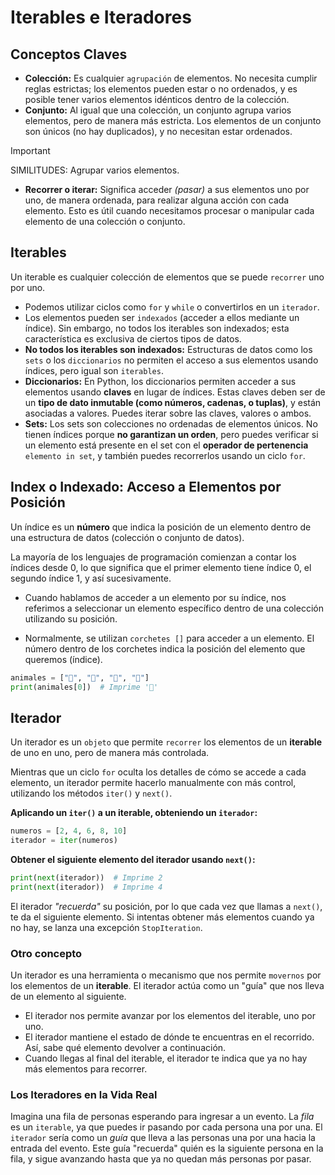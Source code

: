 # Iterables e Iteradores

## Conceptos Claves

- **Colección:** Es cualquier `agrupación` de elementos. No necesita cumplir reglas estrictas; los elementos pueden estar o no ordenados, y es posible tener varios elementos idénticos dentro de la colección.
- **Conjunto:** Al igual que una colección, un conjunto agrupa varios elementos, pero de manera más estricta. Los elementos de un conjunto son únicos (no hay duplicados), y no necesitan estar ordenados.

> [!IMPORTANT]
> SIMILITUDES: Agrupar varios elementos.

- **Recorrer o iterar:** Significa acceder _(pasar)_ a sus elementos uno por uno, de manera ordenada, para realizar alguna acción con cada elemento. Esto es útil cuando necesitamos procesar o manipular cada elemento de una colección o conjunto.

## Iterables

Un iterable es cualquier colección de elementos que se puede `recorrer` uno por uno.

- Podemos utilizar ciclos como `for` y `while` o convertirlos en un `iterador`.
- Los elementos pueden ser `indexados` (acceder a ellos mediante un índice). Sin embargo, no todos los iterables son indexados; esta característica es exclusiva de ciertos tipos de datos.
- **No todos los iterables son indexados:** Estructuras de datos como los `sets` o los `diccionarios` no permiten el acceso a sus elementos usando índices, pero igual son `iterables`.
- **Diccionarios:** En Python, los diccionarios permiten acceder a sus elementos usando **claves** en lugar de índices. Estas claves deben ser de un **tipo de dato inmutable (como números, cadenas, o tuplas)**, y están asociadas a valores. Puedes iterar sobre las claves, valores o ambos.
- **Sets:** Los sets son colecciones no ordenadas de elementos únicos. No tienen índices porque **no garantizan un orden**, pero puedes verificar si un elemento está presente en el set con el **operador de pertenencia** `elemento in set`, y también puedes recorrerlos usando un ciclo `for`.

## Index o Indexado: Acceso a Elementos por Posición

Un índice es un **número** que indica la posición de un elemento dentro de una estructura de datos (colección o conjunto de datos).

La mayoría de los lenguajes de programación comienzan a contar los índices desde 0, lo que significa que el primer elemento tiene índice 0, el segundo índice 1, y así sucesivamente.

- Cuando hablamos de acceder a un elemento por su índice, nos referimos a seleccionar un elemento específico dentro de una colección utilizando su posición.

- Normalmente, se utilizan `corchetes []` para acceder a un elemento. El número dentro de los corchetes indica la posición del elemento que queremos (índice).

```py
animales = ["🦁", "🐺", "🦍", "🐒"]
print(animales[0])  # Imprime '🦁'
```

## Iterador

Un iterador es un `objeto` que permite `recorrer` los elementos de un **iterable** de uno en uno, pero de manera más controlada.

Mientras que un ciclo `for` oculta los detalles de cómo se accede a cada elemento, un iterador permite hacerlo manualmente con más control, utilizando los métodos `iter()` y `next()`.

**Aplicando un `iter()` a un iterable, obteniendo un `iterador`:**

```py
numeros = [2, 4, 6, 8, 10]
iterador = iter(numeros)
```

**Obtener el siguiente elemento del iterador usando `next()`:**

```py
print(next(iterador))  # Imprime 2
print(next(iterador))  # Imprime 4
```

El iterador _"recuerda"_ su posición, por lo que cada vez que llamas a `next()`, te da el siguiente elemento. Si intentas obtener más elementos cuando ya no hay, se lanza una excepción `StopIteration`.

### Otro concepto

Un iterador es una herramienta o mecanismo que nos permite `movernos` por los elementos de un **iterable**. El iterador actúa como un "guía" que nos lleva de un elemento al siguiente.

- El iterador nos permite avanzar por los elementos del iterable, uno por uno.
- El iterador mantiene el estado de dónde te encuentras en el recorrido. Así, sabe qué elemento devolver a continuación.
- Cuando llegas al final del iterable, el iterador te indica que ya no hay más elementos para recorrer.

### Los Iteradores en la Vida Real

Imagina una fila de personas esperando para ingresar a un evento. La _fila_ es un `iterable`, ya que puedes ir pasando por cada persona una por una. El `iterador` sería como un _guía_ que lleva a las personas una por una hacia la entrada del evento. Este guía "recuerda" quién es la siguiente persona en la fila, y sigue avanzando hasta que ya no quedan más personas por pasar.
